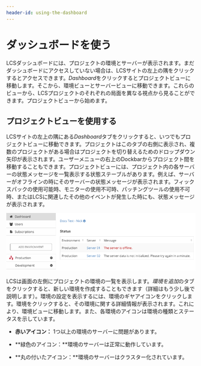 ```yaml
---
header-id: using-the-dashboard
---
```


# ダッシュボードを使う

LCSダッシュボードには、プロジェクトの環境とサーバーが表示されます。まだダッシュボードにアクセスしていない場合は、LCSサイトの左上の隅をクリックするとアクセスできます。*Dashboard*をクリックするとプロジェクトビューに移動します。そこから、環境ビューとサーバービューに移動できます。これらのビューから、LCSプロジェクトのそれぞれの局面を異なる視点から見ることができます。プロジェクトビューから始めます。

## プロジェクトビューを使用する

LCSサイトの左上の隅にある*Dashboard*タブをクリックすると、いつでもプロジェクトビューに移動できます。プロジェクトはこのタブの右側に表示され、複数のプロジェクトがある場合はプロジェクトを切り替えるためのドロップダウン矢印が表示されます。ユーザーメニューの右上のDockbarからプロジェクト間を移動することもできます。プロジェクトビューには、プロジェクト内の各サーバーの状態メッセージを一覧表示する状態ステーブルがあります。例えば、サーバーがオフラインの時にそのサーバーの状態メッセージが表示されます。フィックスパックの使用可能時、モニターの使用不可時、パッチングツールの使用不可時、またはLCSに関連したその他のイベントが発生した時にも、状態メッセージが表示されます。

![図 1: LCS プロジェクトビューは、LCSプロジェクトの概要を表示する。](../../../images-dxp/lcs-project-view.png)

LCSは画面の左側にプロジェクトの環境の一覧を表示します。*環境を追加*のタブをクリックすると、新しい環境を作成することもできます（詳細はもう少し後で説明します）。環境の設定を表示するには、環境のギヤアイコンをクリックします。環境をクリックすると、その環境に関する詳細情報が表示されます。これにより、環境ビューに移動します。また、各環境のアイコンは環境の種類とステータスを示しています。

- **赤いアイコン：** 1つ以上の環境のサーバーに問題があります。

- **緑色のアイコン：**環境のサーバーは正常に動作しています。

- **丸の付いたアイコン：**環境のサーバーはクラスター化されています。
